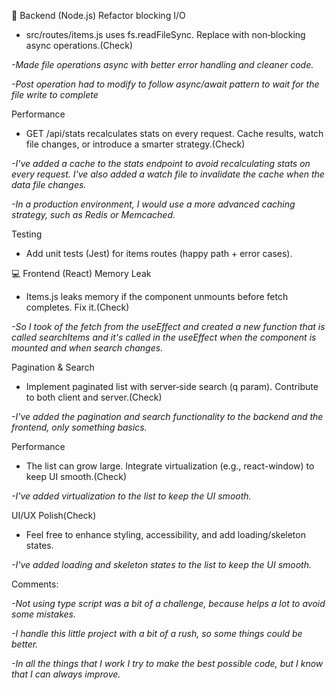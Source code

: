 🔧 Backend (Node.js)
Refactor blocking I/O
- src/routes/items.js uses fs.readFileSync. Replace with non‑blocking async operations.(Check)

*-Made file operations async with better error handling and cleaner code.*

*-Post operation had to modify to follow async/await pattern to wait for the file write to complete*

Performance
- GET /api/stats recalculates stats on every request. Cache results, watch file changes, or introduce a smarter strategy.(Check)

*-I've added a cache to the stats endpoint to avoid recalculating stats on every request. I've also added a watch file to invalidate the cache when the data file changes.*

*-In a production environment, I would use a more advanced caching strategy, such as Redis or Memcached.*

Testing
- Add unit tests (Jest) for items routes (happy path + error cases).

💻 Frontend (React)
Memory Leak
- Items.js leaks memory if the component unmounts before fetch completes. Fix it.(Check)

*-So I took of the fetch from the useEffect and created a new function that is called searchItems and it's called in the useEffect when the component is mounted and when search changes.*

Pagination & Search
- Implement paginated list with server‑side search (q param). Contribute to both client and server.(Check)

*-I've added the pagination and search functionality to the backend and the frontend, only something basics.*

Performance
- The list can grow large. Integrate virtualization (e.g., react-window) to keep UI smooth.(Check)

*-I've added virtualization to the list to keep the UI smooth.*

UI/UX Polish(Check)
- Feel free to enhance styling, accessibility, and add loading/skeleton states.

*-I've added loading and skeleton states to the list to keep the UI smooth.*


Comments:

*-Not using type script was a bit of a challenge, because helps a lot to avoid some mistakes.*

*-I handle this little project with a bit of a rush, so some things could be better.*

*-In all the things that I work I try to make the best possible code, but I know that I can always improve.*
